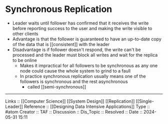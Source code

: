 # Synchronous Replication

- Leader waits until follower has confirmed that it receives the write before reporting success to the user and making the write visible to other clients
- Advantage is that the follower is guaranteed to have an up-to-date copy of the data that is [[consistent]] with the leader
- Disadvantage is if follower doesn't respond, the write can't be processed and the leader must block all writes and wait for the replica to be online
	- Makes it impractical for all followers to be synchronous as any one node could cause the whole system to grind to a faull
	- In practice synchronous replication usually means one of the followers is synchronous and the rest asynchronous 
		- called [[semi-synchronous]]

---
Links :: [[Computer Science]] [[System Design]] [[Replication]] [[Single-Leader]]
Reference :: [[Designing Data Intensive Applications]]
Type :: #atom
Creator ::
TAF ::
Discussion ::
Dis_Topic :: 
Resolved ::
Date :: 2024-05-31 15:11
